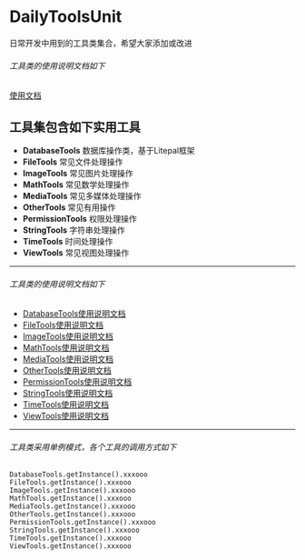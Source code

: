 # DailyToolsUnit

日常开发中用到的工具类集合，希望大家添加或改进

###### 工具类的使用说明文档如下
[使用文档](https://github.com/xiaoliang0227/DailyToolsUnit/tree/master/Document/index.html)

## 工具集包含如下实用工具
- **DatabaseTools** 数据库操作类，基于Litepal框架
- **FileTools** 常见文件处理操作
- **ImageTools** 常见图片处理操作
- **MathTools** 常见数学处理操作
- **MediaTools** 常见多媒体处理操作
- **OtherTools** 常见有用操作
- **PermissionTools** 权限处理操作
- **StringTools** 字符串处理操作
- **TimeTools** 时间处理操作
- **ViewTools** 常见视图处理操作

***
###### 工具类的使用说明文档如下
- [DatabaseTools使用说明文档](https://github.com/xiaoliang0227/DailyToolsUnit/tree/master/Document/com/zyl/tools/dailytoolsunit/tool/DatabaseTools.html)
- [FileTools使用说明文档](https://github.com/xiaoliang0227/DailyToolsUnit/tree/master/Document/com/zyl/tools/dailytoolsunit/tool/FileTools.html)
- [ImageTools使用说明文档](https://github.com/xiaoliang0227/DailyToolsUnit/tree/master/Document/com/zyl/tools/dailytoolsunit/tool/ImageTools.html)
- [MathTools使用说明文档](https://github.com/xiaoliang0227/DailyToolsUnit/tree/master/Document/com/zyl/tools/dailytoolsunit/tool/MathTools.html)
- [MediaTools使用说明文档](https://github.com/xiaoliang0227/DailyToolsUnit/tree/master/Document/com/zyl/tools/dailytoolsunit/tool/MediaTools.html)
- [OtherTools使用说明文档](https://github.com/xiaoliang0227/DailyToolsUnit/tree/master/Document/com/zyl/tools/dailytoolsunit/tool/OtherTools.html)
- [PermissionTools使用说明文档](https://github.com/xiaoliang0227/DailyToolsUnit/tree/master/Document/com/zyl/tools/dailytoolsunit/tool/PermissionTools.html)
- [StringTools使用说明文档](https://github.com/xiaoliang0227/DailyToolsUnit/tree/master/Document/com/zyl/tools/dailytoolsunit/tool/StringTools.html)
- [TimeTools使用说明文档](https://github.com/xiaoliang0227/DailyToolsUnit/tree/master/Document/com/zyl/tools/dailytoolsunit/tool/TimeTools.html)
- [ViewTools使用说明文档](https://github.com/xiaoliang0227/DailyToolsUnit/tree/master/Document/com/zyl/tools/dailytoolsunit/tool/ViewTools.html)

***
###### 工具类采用单例模式，各个工具的调用方式如下

~~~
DatabaseTools.getInstance().xxxooo
FileTools.getInstance().xxxooo
ImageTools.getInstance().xxxooo
MathTools.getInstance().xxxooo
MediaTools.getInstance().xxxooo
OtherTools.getInstance().xxxooo
PermissionTools.getInstance().xxxooo
StringTools.getInstance().xxxooo
TimeTools.getInstance().xxxooo
ViewTools.getInstance().xxxooo
~~~
